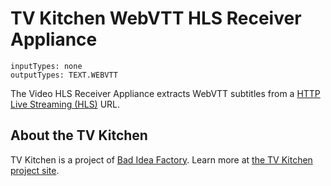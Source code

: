 # TV Kitchen WebVTT HLS Receiver Appliance

```
inputTypes: none
outputTypes: TEXT.WEBVTT
```

The Video HLS Receiver Appliance extracts WebVTT subtitles from a [HTTP Live Streaming (HLS)](https://en.wikipedia.org/wiki/HTTP_Live_Streaming) URL.

## About the TV Kitchen

TV Kitchen is a project of [Bad Idea Factory](https://biffud.com).  Learn more at [the TV Kitchen project site](https://tv.kitchen).

